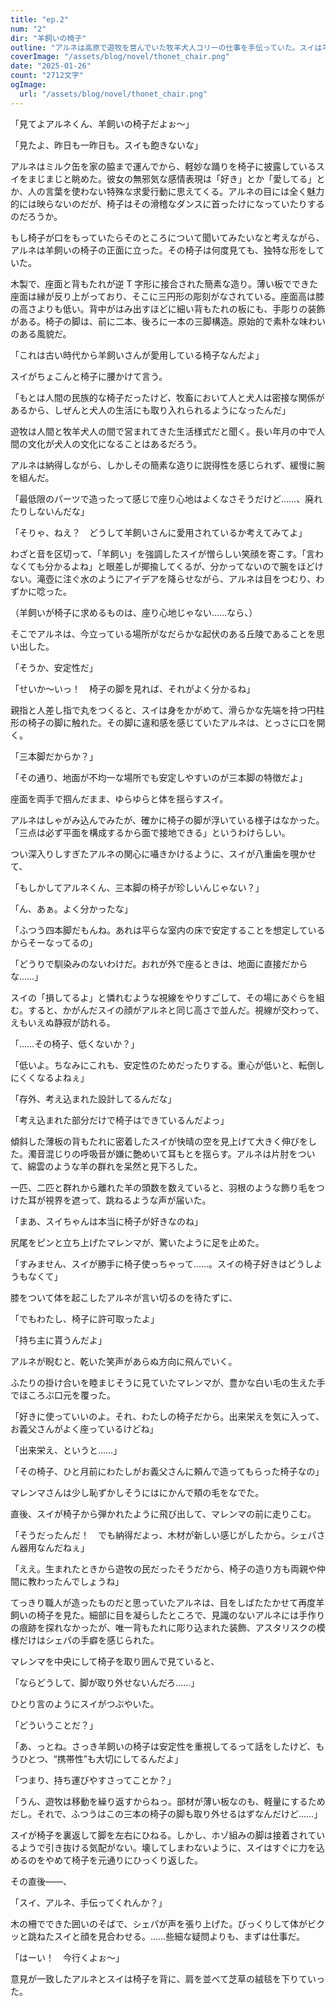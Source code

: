 ```yaml
---
title: "ep.2"
num: "2"
dir: "羊飼いの椅子"
outline: "アルネは高原で遊牧を営んでいた牧羊犬人コリーの仕事を手伝っていた。スイは羊飼いが手作りしたという椅子を堪能していたが、その構造に違和感を感じて……。"
coverImage: "/assets/blog/novel/thonet_chair.png"
date: "2025-01-26"
count: "2712文字"
ogImage:
  url: "/assets/blog/novel/thonet_chair.png"
---
```


「見てよアルネくん、羊飼いの椅子だよぉ～」

「見たよ、昨日も一昨日も。スイも飽きないな」

アルネはミルク缶を家の脇まで運んでから、軽妙な踊りを椅子に披露しているスイをまじまじと眺めた。彼女の無邪気な感情表現は「好き」とか「愛してる」とか、人の言葉を使わない特殊な求愛行動に思えてくる。アルネの目には全く魅力的には映らないのだが、椅子はその滑稽なダンスに首ったけになっていたりするのだろうか。

もし椅子が口をもっていたらそのところについて聞いてみたいなと考えながら、アルネは羊飼いの椅子の正面に立った。その椅子は何度見ても、独特な形をしていた。

木製で、座面と背もたれが逆 T 字形に接合された簡素な造り。薄い板でできた座面は縁が反り上がっており、そこに三円形の彫刻がなされている。座面高は膝の高さよりも低い。背中がはみ出すほどに細い背もたれの板にも、手彫りの装飾がある。椅子の脚は、前に二本、後ろに一本の三脚構造。原始的で素朴な味わいのある風貌だ。

「これは古い時代から羊飼いさんが愛用している椅子なんだよ」

スイがちょこんと椅子に腰かけて言う。

「もとは人間の民族的な椅子だったけど、牧畜において人と犬人は密接な関係があるから、しぜんと犬人の生活にも取り入れられるようになったんだ」

遊牧は人間と牧羊犬人の間で営まれてきた生活様式だと聞く。長い年月の中で人間の文化が犬人の文化になることはあるだろう。

アルネは納得しながら、しかしその簡素な造りに説得性を感じられず、緩慢に腕を組んだ。

「最低限のパーツで造ったって感じで座り心地はよくなさそうだけど……、廃れたりしないんだな」

「そりゃ、ねえ？　どうして羊飼いさんに愛用されているか考えてみてよ」

わざと音を区切って、「羊飼い」を強調したスイが憎らしい笑顔を寄こす。「言わなくても分かるよね」と眼差しが揶揄してくるが、分かってないので腕をほどけない。滝壺に注ぐ水のようにアイデアを降らせながら、アルネは目をつむり、わずかに唸った。

（羊飼いが椅子に求めるものは、座り心地じゃない……なら、）

そこでアルネは、今立っている場所がなだらかな起伏のある丘陵であることを思い出した。

「そうか、安定性だ」

「せいか～いっ！　椅子の脚を見れば、それがよく分かるね」

親指と人差し指で丸をつくると、スイは身をかがめて、滑らかな先端を持つ円柱形の椅子の脚に触れた。その脚に違和感を感じていたアルネは、とっさに口を開く。

「三本脚だからか？」

「その通り、地面が不均一な場所でも安定しやすいのが三本脚の特徴だよ」

座面を両手で掴んだまま、ゆらゆらと体を揺らすスイ。

アルネはしゃがみ込んでみたが、確かに椅子の脚が浮いている様子はなかった。「三点は必ず平面を構成するから面で接地できる」というわけらしい。

つい深入りしすぎたアルネの関心に囁きかけるように、スイが八重歯を覗かせて、

「もしかしてアルネくん、三本脚の椅子が珍しいんじゃない？」

「ん、あぁ。よく分かったな」

「ふつう四本脚だもんね。あれは平らな室内の床で安定することを想定しているからそーなってるの」

「どうりで馴染みのないわけだ。おれが外で座るときは、地面に直接だからな……」

スイの「損してるよ」と憐れむような視線をやりすごして、その場にあぐらを組む。すると、かがんだスイの顔がアルネと同じ高さで並んだ。視線が交わって、えもいえぬ静寂が訪れる。

「……その椅子、低くないか？」

「低いよ。ちなみにこれも、安定性のためだったりする。重心が低いと、転倒しにくくなるよねぇ」

「存外、考え込まれた設計してるんだな」

「考え込まれた部分だけで椅子はできているんだよっ」

傾斜した薄板の背もたれに密着したスイが快晴の空を見上げて大きく伸びをした。濁音混じりの呼吸音が嫌に艶めいて耳もとを揺らす。アルネは片肘をついて、綿雲のような羊の群れを呆然と見下ろした。

一匹、二匹と群れから離れた羊の頭数を数えていると、羽根のような飾り毛をつけた耳が視界を遮って、跳ねるような声が届いた。

「まあ、スイちゃんは本当に椅子が好きなのね」

尻尾をピンと立ち上げたマレンマが、驚いたように足を止めた。

「すみません、スイが勝手に椅子使っちゃって……。スイの椅子好きはどうしようもなくて」

膝をついて体を起こしたアルネが言い切るのを待たずに、

「でもわたし、椅子に許可取ったよ」

「持ち主に貰うんだよ」

アルネが睨むと、乾いた笑声があらぬ方向に飛んでいく。

ふたりの掛け合いを睦まじそうに見ていたマレンマが、豊かな白い毛の生えた手でほころぶ口元を覆った。

「好きに使っていいのよ。それ、わたしの椅子だから。出来栄えを気に入って、お義父さんがよく座っているけどね」

「出来栄え、というと……」

「その椅子、ひと月前にわたしがお義父さんに頼んで造ってもらった椅子なの」

マレンマさんは少し恥ずかしそうにはにかんで頬の毛をなでた。

直後、スイが椅子から弾かれたように飛び出して、マレンマの前に走りこむ。

「そうだったんだ！　でも納得だよっ、木材が新しい感じがしたから。シェパさん器用なんだねぇ」

「ええ。生まれたときから遊牧の民だったそうだから、椅子の造り方も両親や仲間に教わったんでしょうね」

てっきり職人が造ったものだと思っていたアルネは、目をしばたたかせて再度羊飼いの椅子を見た。細部に目を凝らしたところで、見識のないアルネには手作りの痕跡を探れなかったが、唯一背もたれに彫り込まれた装飾、アスタリスクの模様だけはシェパの手癖を感じられた。

マレンマを中央にして椅子を取り囲んで見ていると、

「ならどうして、脚が取り外せないんだろ……」

ひとり言のようにスイがつぶやいた。

「どういうことだ？」

「あ、っとね。さっき羊飼いの椅子は安定性を重視してるって話をしたけど、もうひとつ、“携帯性”も大切にしてるんだよ」

「つまり、持ち運びやすさってことか？」

「うん、遊牧は移動を繰り返すからねっ。部材が薄い板なのも、軽量にするためだし。それで、ふつうはこの三本の椅子の脚も取り外せるはずなんだけど……」

スイが椅子を裏返して脚を左右にひねる。しかし、ホゾ組みの脚は接着されているようで引き抜ける気配がない。壊してしまわないように、スイはすぐに力を込めるのをやめて椅子を元通りにひっくり返した。

その直後――、

「スイ、アルネ、手伝ってくれんか？」

木の柵でできた囲いのそばで、シェパが声を張り上げた。びっくりして体がビクッと跳ねたスイと顔を見合わせる。……些細な疑問よりも、まずは仕事だ。

「はーい！　今行くよぉ～」

意見が一致したアルネとスイは椅子を背に、肩を並べて芝草の絨毯を下りていった。
